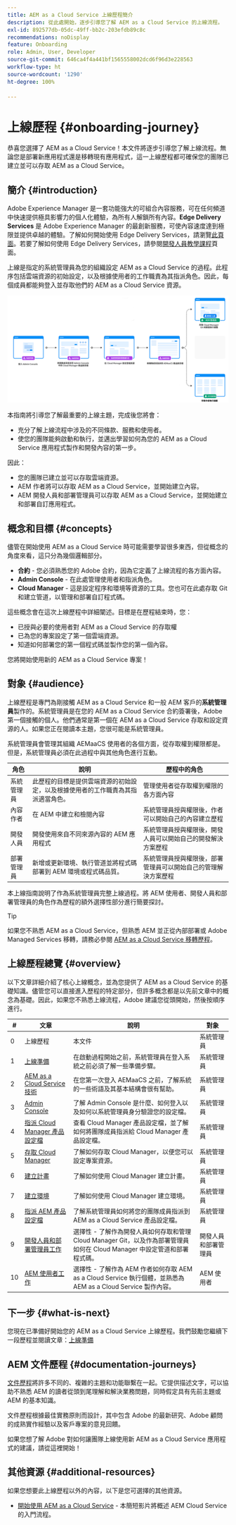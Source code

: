 ```yaml
---
title: AEM as a Cloud Service 上線歷程簡介
description: 從此處開始，逐步引導您了解 AEM as a Cloud Service 的上線流程。
exl-id: 892577db-05dc-49ff-bb2c-203efdb89c8c
recommendations: noDisplay
feature: Onboarding
role: Admin, User, Developer
source-git-commit: 646ca4f4a441bf1565558002dcd6f96d3e228563
workflow-type: ht
source-wordcount: '1290'
ht-degree: 100%

---
```



# 上線歷程 {#onboarding-journey}

恭喜您選擇了 AEM as a Cloud Service！本文件將逐步引導您了解上線流程。無論您是部署新應用程式還是移轉現有應用程式，這一上線歷程都可確保您的團隊已建立並可以存取 AEM as a Cloud Service。

## 簡介 {#introduction}

Adobe Experience Manager 是一套功能強大的可組合內容服務，可在任何頻道中快速提供極具影響力的個人化體驗，為所有人解鎖所有內容。**Edge Delivery Services** 是 Adobe Experience Manager 的最創新服務，可使內容速度達到極限並提供卓越的體驗。了解如何開始使用 Edge Delivery Services，請瀏覽[此頁面](https://experienceleague.adobe.com/docs/experience-manager-cloud-service/content/edge-delivery/overview.html)。若要了解如何使用 Edge Delivery Services，請參閱[開發人員教學課程](https://www.hlx.live/developer/tutorial)頁面。

上線是指定的系統管理員為您的組織設定 AEM as a Cloud Service 的過程。此程序包括雲端資源的初始設定，以及根據使用者的工作職責為其指派角色。因此，每個成員都能夠登入並存取他們的 AEM as a Cloud Service 資源。

![上線歷程](/help/journey-onboarding/assets/onboarding-journey.png)

本指南將引導您了解最重要的上線主題，完成後您將會：

* 充分了解上線流程中涉及的不同條款、服務和使用者。
* 使您的團隊能夠啟動和執行，並邁出學習如何為您的 AEM as a Cloud Service 應用程式製作和開發內容的第一步。

因此：

* 您的團隊已建立並可以存取雲端資源。
* AEM 作者將可以存取 AEM as a Cloud Service，並開始建立內容。
* AEM 開發人員和部署管理員可以存取 AEM as a Cloud Service，並開始建立和部署自訂應用程式。

## 概念和目標 {#concepts}

儘管在開始使用 AEM as a Cloud Service 時可能需要學習很多東西，但從概念的角度來看，這只分為幾個邏輯部分。

* **合約** - 您必須熟悉您的 Adobe 合約，因為它定義了上線流程的各方面內容。
* **Admin Console** - 在此處管理使用者和指派角色。
* **Cloud Manager** - 這是設定程序和環境等資源的工具。您也可在此處存取 Git 和建立管道，以管理和部署自訂程式碼。

這些概念會在這次上線歷程中詳細闡述。目標是在歷程結束時，您：

* 已授與必要的使用者對 AEM as a Cloud Service 的存取權
* 已為您的專案設定了第一個雲端資源。
* 知道如何部署您的第一個程式碼並製作您的第一個內容。

您將開始使用新的 AEM as a Cloud Service 專案！

## 對象 {#audience}

上線歷程是專門為剛接觸 AEM as a Cloud Service 和一般 AEM 客戶的&#x200B;**系統管理員**&#x200B;製作的。系統管理員是在您的 AEM as a Cloud Service 合約簽署後，Adobe 第一個接觸的個人。他們通常是第一個在 AEM as a Cloud Service 存取和設定資源的人。如果您正在閱讀本主題，您很可能是系統管理員。

系統管理員會管理其組織 AEMaaCS 使用者的各個方面，從存取權到權限都是。但是，系統管理員必須在此過程中與其他角色進行互動。

| 角色 | 說明 | 歷程中的角色 |
|---|---|---|
| 系統管理員 | 此歷程的目標是提供雲端資源的初始設定，以及根據使用者的工作職責為其指派適當角色。 | 管理使用者從存取權到權限的各方面內容 |
| 內容作者 | 在 AEM 中建立和檢閱內容 | 系統管理員授與權限後，作者可以開始自己的內容建立歷程 |
| 開發人員 | 開發使用來自不同來源內容的 AEM 應用程式 | 系統管理員授與權限後，開發人員可以開始自己的開發解決方案歷程 |
| 部署管理員 | 新增或更新環境、執行管道並將程式碼部署到 AEM 環境或程式碼品質。 | 系統管理員授與權限後，部署管理員可以開始自己的管理解決方案歷程 |

本上線指南說明了作為系統管理員完整上線過程。將 AEM 使用者、開發人員和部署管理員的角色作為歷程的額外選擇性部分進行簡要探討。

>[!TIP]
>
>如果您不熟悉 AEM as a Cloud Service，但熟悉 AEM 並正從內部部署或 Adobe Managed Services 移轉，請務必參閱 [AEM as a Cloud Service 移轉歷程](/help/journey-migration/getting-started.md)。

## 上線歷程總覽 {#overview}

以下文章詳細介紹了核心上線概念，並為您提供了 AEM as a Cloud Service 的基礎知識。儘管您可以直接進入歷程的特定部分，但許多概念都是以先前文章中的概念為基礎。因此，如果您不熟悉上線流程，Adobe 建議您從頭開始，然後按順序進行。

| # | 文章 | 說明 | 對象 |
|---|---|---|---|
| 0 | 上線歷程 | 本文件 | 系統管理員 |
| 1 | [上線準備](preparation.md) | 在啟動過程開始之前，系統管理員在登入系統之前必須了解一些準備步驟。 | 系統管理員 |
| 2 | [AEM as a Cloud Service 技術](terminology.md) | 在您第一次登入 AEMaaCS 之前，了解系統的一些術語及其基本結構會很有幫助。 | 系統管理員 |
| 3 | [Admin Console](admin-console.md) | 了解 Admin Console 是什麼、如何登入以及如何以系統管理員身分驗證您的設定檔。 | 系統管理員 |
| 4 | [指派 Cloud Manager 產品設定檔](assign-profiles-cloud-manager.md) | 查看 Cloud Manager 產品設定檔，並了解如何將團隊成員指派給 Cloud Manager 產品設定檔。 | 系統管理員 |
| 5 | [存取 Cloud Manager](cloud-manager.md) | 了解如何存取 Cloud Manager，以便您可以設定專案資源。 | 系統管理員 |
| 6 | [建立計畫](create-program.md) | 了解如何使用 Cloud Manager 建立計畫。 | 系統管理員 |
| 7 | [建立環境](create-environments.md) | 了解如何使用 Cloud Manager 建立環境。 | 系統管理員 |
| 8 | [指派 AEM 產品設定檔](assign-profiles-aem.md) | 了解系統管理員如何將您的團隊成員指派到 AEM as a Cloud Service 產品設定檔。 | 系統管理員 |
| 9 | [開發人員和部署管理員工作](developers.md) | 選擇性 - 了解作為開發人員如何存取和管理 Cloud Manager Git，以及作為部署管理員如何在 Cloud Manager 中設定管道和部署程式碼。 | 開發人員和部署管理員 |
| 10 | [AEM 使用者工作](aem-users.md) | 選擇性 - 了解作為 AEM 作者如何存取 AEM as a Cloud Service 執行個體，並熟悉為 AEM as a Cloud Service 製作內容。 | AEM 使用者 |

## 下一步 {#what-is-next}

您現在已準備好開始您的 AEM as a Cloud Service 上線歷程。我們鼓勵您繼續下一段歷程並閱讀文章：[上線準備](preparation.md)

## AEM 文件歷程 {#documentation-journeys}

[文件歷程](/help/journey-documentation/documentation-journeys.md)將許多不同的、複雜的主題和功能聯繫在一起。它提供描述文字，可以協助不熟悉 AEM 的讀者從頭到尾理解和解決業務問題，同時假定具有先前主題或 AEM 的基本知識。

文件歷程根據最佳實務原則而設計，其中包含 Adobe 的最新研究、Adobe 顧問的成熟實作經驗以及客戶專案的意見回饋。

如果您想了解 Adobe 對如何讓團隊上線使用新 AEM as a Cloud Service 應用程式的建議，請從這裡開始！

## 其他資源 {#additional-resources}

如果您想要此上線歷程以外的內容，以下是您可選擇的其他資源。

* [開始使用 AEM as a Cloud Service](https://experienceleague.adobe.com/docs/experience-manager-learn/cloud-service/migration/moving-to-aem-as-a-cloud-service/onboarding.html) - 本簡短影片將概述 AEM Cloud Service 的入門流程。

